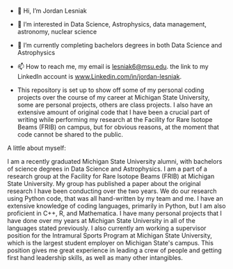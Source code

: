 - 👋 Hi, I’m Jordan Lesniak
- 👀 I’m interested in Data Science, Astrophysics, data management, astronomy, nuclear science
- 🌱 I’m currently completing bachelors degrees in both Data Science and Astrophysics
- 📫 How to reach me, my email is lesniak6@msu.edu. the link to my LinkedIn account is www.Linkedin.com/in/jordan-lesniak.

- This repository is set up to show off some of my personal coding projects over the course of my career at Michigan State University, some are personal projects,
others are class projects. I also have an extensive amount of original code that I have been a crucial part of writing while performing my research at the 
Facility for Rare Isotope Beams (FRIB) on campus, but for obvious reasons, at the moment that code cannot be shared to the public.


A little about myself:

I am a recently graduated Michigan State University alumni, with bachelors of science degrees in Data Science and Astrophysics. I am a part of a research group at the Facility for Rare Isotope Beams (FRIB) at Michigan State University. My group has published a paper about the original research I have been conducting over the two years. We do our research using Python code, that was all hand-written by my team and me. I have an extensive knowledge of coding languages, primarily in Python, but I am also proficient in C++, R, and Mathematica. I have many personal projects that I have done over my years at Michigan State University in all of the languages stated previously. I also currently am working a supervisor position for the Intramural Sports Program at Michigan State University, which is the largest student employer on Michigan State's campus. This position gives me great experience in leading a crew of people and getting first hand leadership skills, as well as many other intangibles.
